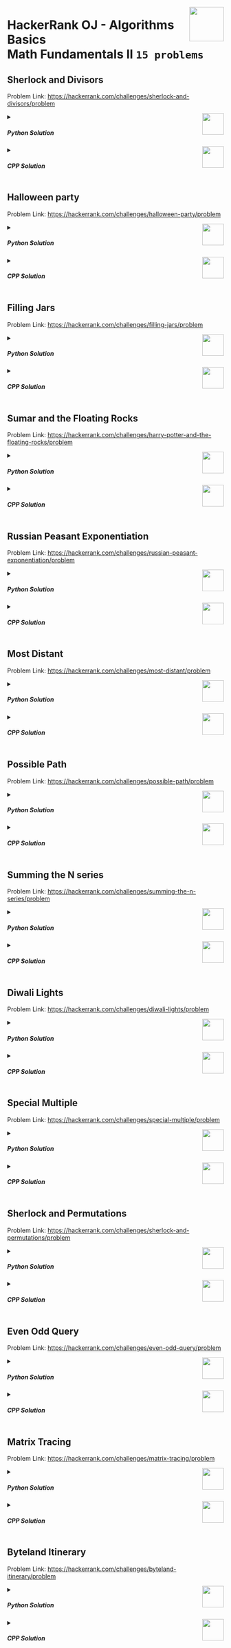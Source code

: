 <a href="/level-2/hackerrank/algorithms-basics/solutions/math-fundamentals-II.md"><img align="right" width="80" src="/logos/hackerrank.png"></img></a>

# HackerRank OJ - Algorithms Basics <br> Math Fundamentals II `15 problems`

## Sherlock and Divisors
Problem Link: https://hackerrank.com/challenges/sherlock-and-divisors/problem

<a href="/level-2/hackerrank/algorithms-basics/solutions/math-fundamentals-II.md"><img align="right" width="50" src="https://github.com/cs-MohamedAyman/cs-MohamedAyman/blob/master/repos-logos/python.png"></img></a>
<details>
    <summary><h5>Python Solution</h5></summary>

```python
def divisors(n):
    i, res = 1, 0
    while i * i <= n:
        if n % i == 0:
            if i % 2 == 0:
                res += 1
            if (n // i) % 2 == 0 and i != n // i:
                res += 1
        i += 1
    return res
```

</details>
<a href="/level-2/hackerrank/algorithms-basics/solutions/math-fundamentals-II.md"><img align="right" width="50" src="https://github.com/cs-MohamedAyman/cs-MohamedAyman/blob/master/repos-logos/cpp.png"></img></a>
<details>
    <summary><h5>CPP Solution</h5></summary>

```cpp
int divisors(int n) {
    int i = 1, res = 0;
    while (i * i <= n) {
        if (n % i == 0) {
            if (i % 2 == 0)
                res ++;
            if ((n / i) % 2 == 0 and i != n / i)
                res ++;
        }
        i ++;
    }
    return res;
}
```

</details>

## Halloween party
Problem Link: https://hackerrank.com/challenges/halloween-party/problem

<a href="/level-2/hackerrank/algorithms-basics/solutions/math-fundamentals-II.md"><img align="right" width="50" src="https://github.com/cs-MohamedAyman/cs-MohamedAyman/blob/master/repos-logos/python.png"></img></a>
<details>
    <summary><h5>Python Solution</h5></summary>

```python
def halloweenParty(k):
    h = k // 2
    v = k - h
    return h * v
```

</details>
<a href="/level-2/hackerrank/algorithms-basics/solutions/math-fundamentals-II.md"><img align="right" width="50" src="https://github.com/cs-MohamedAyman/cs-MohamedAyman/blob/master/repos-logos/cpp.png"></img></a>
<details>
    <summary><h5>CPP Solution</h5></summary>

```cpp
long halloweenParty(int k) {
    int h = k / 2;
    int v = k - h;
    return 1LL * h * v;
}
```

</details>

## Filling Jars
Problem Link: https://hackerrank.com/challenges/filling-jars/problem

<a href="/level-2/hackerrank/algorithms-basics/solutions/math-fundamentals-II.md"><img align="right" width="50" src="https://github.com/cs-MohamedAyman/cs-MohamedAyman/blob/master/repos-logos/python.png"></img></a>
<details>
    <summary><h5>Python Solution</h5></summary>

```python
def solve(n, operations):
    res = 0
    for a, b, k in operations:
        res += (b - a + 1) * k
    return res // n
```

</details>
<a href="/level-2/hackerrank/algorithms-basics/solutions/math-fundamentals-II.md"><img align="right" width="50" src="https://github.com/cs-MohamedAyman/cs-MohamedAyman/blob/master/repos-logos/cpp.png"></img></a>
<details>
    <summary><h5>CPP Solution</h5></summary>

```cpp
long solve(int n, vector<vector<int>> operations) {
    long res = 0;
    for (auto &it : operations)
        res += 1LL * (it[1] - it[0] + 1) * it[2];
    return res / n;
}
```

</details>

## Sumar and the Floating Rocks
Problem Link: https://hackerrank.com/challenges/harry-potter-and-the-floating-rocks/problem

<a href="/level-2/hackerrank/algorithms-basics/solutions/math-fundamentals-II.md"><img align="right" width="50" src="https://github.com/cs-MohamedAyman/cs-MohamedAyman/blob/master/repos-logos/python.png"></img></a>
<details>
    <summary><h5>Python Solution</h5></summary>

```python
def solve(x1, y1, x2, y2):
    return math.gcd(abs(x2 - x1), abs(y2 - y1)) - 1
```

</details>
<a href="/level-2/hackerrank/algorithms-basics/solutions/math-fundamentals-II.md"><img align="right" width="50" src="https://github.com/cs-MohamedAyman/cs-MohamedAyman/blob/master/repos-logos/cpp.png"></img></a>
<details>
    <summary><h5>CPP Solution</h5></summary>

```cpp
int solve(int x1, int y1, int x2, int y2) {
    return gcd(abs(x2 - x1), abs(y2 - y1)) - 1;
}
```

</details>

## Russian Peasant Exponentiation
Problem Link: https://hackerrank.com/challenges/russian-peasant-exponentiation/problem

<a href="/level-2/hackerrank/algorithms-basics/solutions/math-fundamentals-II.md"><img align="right" width="50" src="https://github.com/cs-MohamedAyman/cs-MohamedAyman/blob/master/repos-logos/python.png"></img></a>
<details>
    <summary><h5>Python Solution</h5></summary>

```python
def mul_mod(a, b, c, d, m):
    e = (((a%m) * (c%m)) % m - ((b%m)*(d%m)) % m + m) % m
    f = (((a%m) * (d%m)) % m + ((b%m)*(c%m)) % m) % m
    return e, f

def solve(a, b, k, m):
    a %= m
    b %= m
    res1, res2 = 1, 0
    while k:
        if k % 2 == 1:
            res1, res2 = mul_mod(res1, res2, a, b, m)
        a, b = mul_mod(a, b, a, b, m)
        k //= 2
    return res1, res2
```

</details>
<a href="/level-2/hackerrank/algorithms-basics/solutions/math-fundamentals-II.md"><img align="right" width="50" src="https://github.com/cs-MohamedAyman/cs-MohamedAyman/blob/master/repos-logos/cpp.png"></img></a>
<details>
    <summary><h5>CPP Solution</h5></summary>

```cpp
void mul_mod(long a, long b, long c, long d, long &e, long &f, int m) {
    e = (((a%m) * (c%m)) % m - ((b%m)*(d%m)) % m + m) % m;
    f = (((a%m) * (d%m)) % m + ((b%m)*(c%m)) % m) % m;
}
vector<long> solve(long a, long b, long k, int m) {
    a %= m;
    b %= m;
    long res1 = 1, res2 = 0;
    while (k) {
        if (k % 2 == 1)
            mul_mod(res1, res2, a, b, res1, res2, m);
        mul_mod(a, b, a, b, a, b, m);
        k /= 2LL;
    }
    return {res1, res2};
}
```

</details>

## Most Distant
Problem Link: https://hackerrank.com/challenges/most-distant/problem

<a href="/level-2/hackerrank/algorithms-basics/solutions/math-fundamentals-II.md"><img align="right" width="50" src="https://github.com/cs-MohamedAyman/cs-MohamedAyman/blob/master/repos-logos/python.png"></img></a>
<details>
    <summary><h5>Python Solution</h5></summary>

```python
def solve(coordinates):
    max_x, min_x, max_y, min_y = -1e9, 1e9, -1e9, 1e9
    for x, y in coordinates:
        max_x = max(max_x, x)
        min_x = min(min_x, x)
        max_y = max(max_y, y)
        min_y = min(min_y, y)
    res = max(max_x - min_x, max_y - min_y)
    res = max(res, (max_x*max_x + max_y*max_y) ** .5)
    res = max(res, (max_x*max_x + min_y*min_y) ** .5)
    res = max(res, (min_x*min_x + max_y*max_y) ** .5)
    res = max(res, (min_x*min_x + min_y*min_y) ** .5)
    return res
```

</details>
<a href="/level-2/hackerrank/algorithms-basics/solutions/math-fundamentals-II.md"><img align="right" width="50" src="https://github.com/cs-MohamedAyman/cs-MohamedAyman/blob/master/repos-logos/cpp.png"></img></a>
<details>
    <summary><h5>CPP Solution</h5></summary>

```cpp
//TODO
```

</details>

## Possible Path
Problem Link: https://hackerrank.com/challenges/possible-path/problem

<a href="/level-2/hackerrank/algorithms-basics/solutions/math-fundamentals-II.md"><img align="right" width="50" src="https://github.com/cs-MohamedAyman/cs-MohamedAyman/blob/master/repos-logos/python.png"></img></a>
<details>
    <summary><h5>Python Solution</h5></summary>

```python
def solve(a, b, x, y):
    return 'YES' if math.gcd(a, b) == math.gcd(x, y) else 'NO'
```

</details>
<a href="/level-2/hackerrank/algorithms-basics/solutions/math-fundamentals-II.md"><img align="right" width="50" src="https://github.com/cs-MohamedAyman/cs-MohamedAyman/blob/master/repos-logos/cpp.png"></img></a>
<details>
    <summary><h5>CPP Solution</h5></summary>

```cpp
string solve(long a, long b, long x, long y) {
    return gcd(a, b) == gcd(x, y)? "YES" : "NO";
}
```

</details>

## Summing the N series
Problem Link: https://hackerrank.com/challenges/summing-the-n-series/problem

<a href="/level-2/hackerrank/algorithms-basics/solutions/math-fundamentals-II.md"><img align="right" width="50" src="https://github.com/cs-MohamedAyman/cs-MohamedAyman/blob/master/repos-logos/python.png"></img></a>
<details>
    <summary><h5>Python Solution</h5></summary>

```python
MOD = int(1e9+7)

def summingSeries(n):
    return ((n % MOD) * (n % MOD)) % MOD
```

</details>
<a href="/level-2/hackerrank/algorithms-basics/solutions/math-fundamentals-II.md"><img align="right" width="50" src="https://github.com/cs-MohamedAyman/cs-MohamedAyman/blob/master/repos-logos/cpp.png"></img></a>
<details>
    <summary><h5>CPP Solution</h5></summary>

```cpp
int MOD = 1e9+7;

int summingSeries(long n) {
    return ((n % MOD) * (n % MOD)) % MOD;
}
```

</details>

## Diwali Lights
Problem Link: https://hackerrank.com/challenges/diwali-lights/problem

<a href="/level-2/hackerrank/algorithms-basics/solutions/math-fundamentals-II.md"><img align="right" width="50" src="https://github.com/cs-MohamedAyman/cs-MohamedAyman/blob/master/repos-logos/python.png"></img></a>
<details>
    <summary><h5>Python Solution</h5></summary>

```python
MOD = int(1e5)

def fast_pow(b, e):
    res = 1
    while e:
        if e % 2 == 1:
            res = res * b % MOD
        b = b * b % MOD
        e //= 2
    return res

def lights(n):
    res = fast_pow(2, n)
    return (res - 1 + MOD) % MOD
```

</details>
<a href="/level-2/hackerrank/algorithms-basics/solutions/math-fundamentals-II.md"><img align="right" width="50" src="https://github.com/cs-MohamedAyman/cs-MohamedAyman/blob/master/repos-logos/cpp.png"></img></a>
<details>
    <summary><h5>CPP Solution</h5></summary>

```cpp
int MOD = 1e5;

int fast_pow(int b, int e) {
    int res = 1;
    while (e) {
        if (e % 2 == 1)
            res = 1LL * res * b % MOD;
        b = 1LL * b * b % MOD;
        e /= 2;
    }
    return res;
}
long lights(int n) {
    long res = fast_pow(2, n);
    return (res - 1 + MOD) % MOD;
}
```

</details>

## Special Multiple
Problem Link: https://hackerrank.com/challenges/special-multiple/problem

<a href="/level-2/hackerrank/algorithms-basics/solutions/math-fundamentals-II.md"><img align="right" width="50" src="https://github.com/cs-MohamedAyman/cs-MohamedAyman/blob/master/repos-logos/python.png"></img></a>
<details>
    <summary><h5>Python Solution</h5></summary>

```python
def solve(n):
    if n == 1:
        return '9'
    i = 1
    res = 1
    while res % n != 0:
        res, temp, j = 0, 9, i
        while j:
            if j % 2 == 1:
                res += temp
            temp *= 10
            j //= 2
        i += 1
    return str(res)
```

</details>
<a href="/level-2/hackerrank/algorithms-basics/solutions/math-fundamentals-II.md"><img align="right" width="50" src="https://github.com/cs-MohamedAyman/cs-MohamedAyman/blob/master/repos-logos/cpp.png"></img></a>
<details>
    <summary><h5>CPP Solution</h5></summary>

```cpp
string solve(int n) {
    if (n == 1)
        return "9";
    int i = 1, j = 1;
    long res = 1, temp = 9;
    while (res % n != 0) {
        res = 0, temp = 9, j = i;
        while (j) {
            if (j % 2 == 1)
                res += temp;
            temp *= 10;
            j /= 2;
        }
        i ++;
    }
    return to_string(res);
}
```

</details>

## Sherlock and Permutations
Problem Link: https://hackerrank.com/challenges/sherlock-and-permutations/problem

<a href="/level-2/hackerrank/algorithms-basics/solutions/math-fundamentals-II.md"><img align="right" width="50" src="https://github.com/cs-MohamedAyman/cs-MohamedAyman/blob/master/repos-logos/python.png"></img></a>
<details>
    <summary><h5>Python Solution</h5></summary>

```python
MOD = int(1e9+7)
N = int(2e3+3)
fact = [0] * N

def fast_pow(b, e):
    res = 1
    while e:
        if e % 2 == 1:
            res = res * b % MOD
        b = b * b % MOD
        e //= 2
    return res

def solve(n, m):
    return fact[n+m-1] * fast_pow(fact[m-1] * fact[n] % MOD, MOD-2) % MOD

def build_prerequisite():
    fact[0] = 1
    for i in range(1, N):
        fact[i] = fact[i-1] * i % MOD
```

</details>
<a href="/level-2/hackerrank/algorithms-basics/solutions/math-fundamentals-II.md"><img align="right" width="50" src="https://github.com/cs-MohamedAyman/cs-MohamedAyman/blob/master/repos-logos/cpp.png"></img></a>
<details>
    <summary><h5>CPP Solution</h5></summary>

```cpp
int MOD = 1e9+7;
const int N = 2e3+3;
int fact[N];

int fast_pow(int b, int e) {
    int res = 1;
    while (e) {
        if (e % 2 == 1)
            res = 1LL * res * b % MOD;
        b = 1LL * b * b % MOD;
        e /= 2;
    }
    return res;
}
int solve(int n, int m) {
    return 1LL * fact[n+m-1] * fast_pow(1LL * fact[m-1] * fact[n] % MOD, MOD-2) % MOD;
}
void build_prerequisite() {
    fact[0] = 1;
    for (int i = 1; i < N; i++)
        fact[i] = 1LL * fact[i-1] * i % MOD;
}
```

</details>

## Even Odd Query
Problem Link: https://hackerrank.com/challenges/even-odd-query/problem

<a href="/level-2/hackerrank/algorithms-basics/solutions/math-fundamentals-II.md"><img align="right" width="50" src="https://github.com/cs-MohamedAyman/cs-MohamedAyman/blob/master/repos-logos/python.png"></img></a>
<details>
    <summary><h5>Python Solution</h5></summary>

```python
def solve(arr, queries):
    res = []
    for x, y in queries:
        if x < len(arr) and arr[x] == 0 and x != y:
            res.append('Odd')
        else:
            res.append('Even' if arr[x-1] % 2 == 0 else 'Odd')
    return res
```

</details>
<a href="/level-2/hackerrank/algorithms-basics/solutions/math-fundamentals-II.md"><img align="right" width="50" src="https://github.com/cs-MohamedAyman/cs-MohamedAyman/blob/master/repos-logos/cpp.png"></img></a>
<details>
    <summary><h5>CPP Solution</h5></summary>

```cpp
vector<string> solve(vector<int> &arr, vector<vector<int>> queries) {
    vector<string> res;
    for (auto &it : queries) {
        if (it[0] < size(arr) and arr[it[0]] == 0 and it[0] != it[1])
            res.push_back("Odd");
        else
            res.push_back(arr[it[0]-1] % 2 == 0? "Even" : "Odd");
    }
    return res;
}
```

</details>

## Matrix Tracing
Problem Link: https://hackerrank.com/challenges/matrix-tracing/problem

<a href="/level-2/hackerrank/algorithms-basics/solutions/math-fundamentals-II.md"><img align="right" width="50" src="https://github.com/cs-MohamedAyman/cs-MohamedAyman/blob/master/repos-logos/python.png"></img></a>
<details>
    <summary><h5>Python Solution</h5></summary>

```python
MOD = int(1e9+7)
N = int(2e6+3)
fact = [0] * N

def fast_pow(b, e):
    res = 1
    while e:
        if e % 2 == 1:
            res = res * b % MOD
        b = b * b % MOD
        e //= 2
    return res

def solve(n, m):
    return fact[n+m-2] * fast_pow(fact[n-1] * fact[m-1] % MOD, MOD-2) % MOD

def build_prerequisite():
    fact[0] = 1
    for i in range(1, N):
        fact[i] = fact[i-1] * i % MOD
```

</details>
<a href="/level-2/hackerrank/algorithms-basics/solutions/math-fundamentals-II.md"><img align="right" width="50" src="https://github.com/cs-MohamedAyman/cs-MohamedAyman/blob/master/repos-logos/cpp.png"></img></a>
<details>
    <summary><h5>CPP Solution</h5></summary>

```cpp
int MOD = 1e9+7;
const int N = 2e6+3;
int fact[N];

int fast_pow(int b, int e) {
    int res = 1;
    while (e) {
        if (e % 2 == 1)
            res = 1LL * res * b % MOD;
        b = 1LL * b * b % MOD;
        e /= 2;
    }
    return res;
}
int solve(int n, int m) {
    return 1LL * fact[n+m-2] * fast_pow(1LL * fact[n-1] * fact[m-1] % MOD, MOD-2) % MOD;
}
void build_prerequisite() {
    fact[0] = 1;
    for (int i = 1; i < N; i++)
        fact[i] = 1LL * fact[i-1] * i % MOD;
}
```

</details>

## Byteland Itinerary
Problem Link: https://hackerrank.com/challenges/byteland-itinerary/problem

<a href="/level-2/hackerrank/algorithms-basics/solutions/math-fundamentals-II.md"><img align="right" width="50" src="https://github.com/cs-MohamedAyman/cs-MohamedAyman/blob/master/repos-logos/python.png"></img></a>
<details>
    <summary><h5>Python Solution</h5></summary>

```python
#TODO
```

</details>
<a href="/level-2/hackerrank/algorithms-basics/solutions/math-fundamentals-II.md"><img align="right" width="50" src="https://github.com/cs-MohamedAyman/cs-MohamedAyman/blob/master/repos-logos/cpp.png"></img></a>
<details>
    <summary><h5>CPP Solution</h5></summary>

```cpp
//TODO
```

</details>
